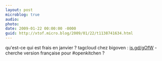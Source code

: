 ```yaml
---
layout: post
microblog: true
audio: 
photo: 
date: 2009-01-22 00:00:00 -0000
guid: http://xtof.micro.blog/2009/01/22/t1138741634.html
---
```

qu'est-ce qui est frais en janvier ? tagcloud chez bigoven : [is.gd/gOfW](http://is.gd/gOfW)  - cherche version française pour #openkitchen ?
